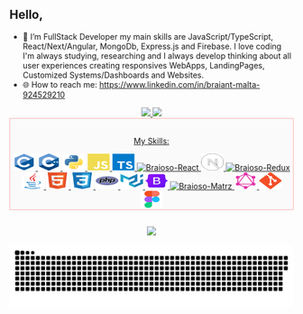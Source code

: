 ## Hello,

- 🌱 I’m FullStack Developer my main skills are JavaScript/TypeScript, React/Next/Angular, MongoDb, Express.js and Firebase.
     I love coding I'm always studying, researching and I always develop thinking about all user experiences creating responsives WebApps, LandingPages,
     Customized Systems/Dashboards and Websites.
- 🌐 How to reach me: https://www.linkedin.com/in/braiant-malta-924529210

<div align="center">
  <a href="https://github.com/mrbraiant">
  <img height="180em" src="https://github-readme-stats.vercel.app/api?username=mrbraiant&show_icons=true&theme=blue-green&include_all_commits=false&count_private=true"/>
  <img height="180em" src="https://github-readme-stats.vercel.app/api/top-langs/?username=mrbraiant&layout=compact&langs_count=9&theme=blue-green"/>
</div>
<div align="center" style="display: inline_block; background-color: #fafafa; border: 1px solid #faafaa; border-radius: 10">
  <br>
  <p>My Skills:</p>
  <img alt="Braioso-C" height="30" width="40" src="https://github.com/devicons/devicon/blob/master/icons/c/c-original.svg">
  <img alt="Braioso-Cpp" height="30" width="40" src="https://github.com/devicons/devicon/blob/master/icons/cplusplus/cplusplus-original.svg">
  <img alt="Braioso-Python" height="30" width="40" src="https://raw.githubusercontent.com/devicons/devicon/master/icons/python/python-original.svg">
  <img alt="Braioso-Js" height="30" width="40" src="https://raw.githubusercontent.com/devicons/devicon/master/icons/javascript/javascript-plain.svg">
  <img alt="Braioso-Ts" height="30" width="40" src="https://raw.githubusercontent.com/devicons/devicon/master/icons/typescript/typescript-plain.svg">
  <img alt="Braioso-React" height="30" width="40" src="https://github.com/mrbraiant/devicon/blob/master/icons/react/react-original.svg">
  <img alt="Braioso-Next" height="30" width="40" src="https://github.com/devicons/devicon/blob/master/icons/nextjs/nextjs-line.svg">
  <img alt="Braioso-Redux" height="30" width="40" src="https://github.com/mrbraiant/devicon/blob/master/icons/redux/redux-original.svg">
  <img alt="Braioso-Java" height="30" width="40" src="https://raw.githubusercontent.com/devicons/devicon/master/icons/java/java-original.svg">
  <img alt="Braioso-HTML" height="30" width="40" src="https://raw.githubusercontent.com/devicons/devicon/master/icons/html5/html5-original.svg">
  <img alt="Braioso-CSS" height="30" width="40" src="https://raw.githubusercontent.com/devicons/devicon/master/icons/css3/css3-original.svg">
  <img alt="Braioso-PHP" height="30" width="40" src="https://github.com/devicons/devicon/blob/master/icons/php/php-original.svg">
  <img alt="Braioso-Mui" height="30" width="40" src="https://github.com/devicons/devicon/blob/master/icons/materialui/materialui-original.svg">
  <img alt="Braioso-Bootstrap" height="30" width="40" src="https://github.com/devicons/devicon/blob/master/icons/bootstrap/bootstrap-original.svg">
  <img alt="Braioso-Matrz" height="30" width="40" src="https://github.com/Dogfalo/materialize/blob/v1-dev/images/favicon/mstile-144x144.png">
  <img alt="Braioso-Graph" height="30" width="40" src="https://github.com/devicons/devicon/blob/master/icons/graphql/graphql-plain.svg">  
  <img alt="Braioso-Github" height="30" width="40" src="https://github.com/devicons/devicon/blob/master/icons/git/git-original.svg">  
  <img alt="Braioso-Figm" height="30" width="40" src="https://github.com/devicons/devicon/blob/master/icons/figma/figma-original.svg"> 
  <!--<img align="right" alt="Braioso-Gnomo" height="140" width="130" src="https://m.media-amazon.com/images/I/61efzGdADML._AC_SL1020_.jpg"> -->
</div>

##
  
 <div align="center">
   <a href="https://www.linkedin.com/in/braiant-malta-924529210" target="_blank"><img src="https://img.shields.io/badge/LinkedIn-0077B5?style=for-the-badge&logo=linkedin&logoColor=white" target="_blank"></a>
   
   ![Snake animation](https://github.com/mrbraiant/mrbraiant/blob/output/github-contribution-grid-snake.svg)
 </div>
